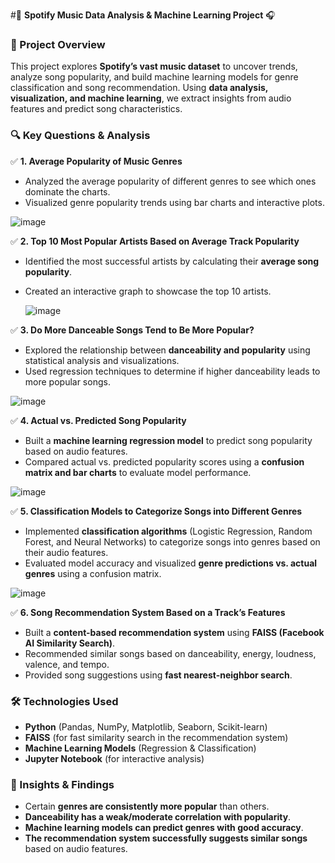 #🎵 **Spotify Music Data Analysis & Machine Learning Project** 🎧  

### **📌 Project Overview**  
This project explores **Spotify’s vast music dataset** to uncover trends, analyze song popularity, and build machine learning models for genre classification and song recommendation. Using **data analysis, visualization, and machine learning**, we extract insights from audio features and predict song characteristics.  

### **🔍 Key Questions & Analysis**  

✅ **1. Average Popularity of Music Genres**  
- Analyzed the average popularity of different genres to see which ones dominate the charts.  
- Visualized genre popularity trends using bar charts and interactive plots.

![image](https://github.com/user-attachments/assets/7770f7cf-6569-4871-925e-af1dc5f6b3c7)


✅ **2. Top 10 Most Popular Artists Based on Average Track Popularity**  
- Identified the most successful artists by calculating their **average song popularity**.  
- Created an interactive graph to showcase the top 10 artists.

  ![image](https://github.com/user-attachments/assets/0609e766-9fa1-4ab8-b8f7-2269d7e934d5)


✅ **3. Do More Danceable Songs Tend to Be More Popular?**  
- Explored the relationship between **danceability and popularity** using statistical analysis and visualizations.  
- Used regression techniques to determine if higher danceability leads to more popular songs.  

![image](https://github.com/user-attachments/assets/0fbf32b0-7ab6-428b-aa13-2763afac85e0)

✅ **4. Actual vs. Predicted Song Popularity**  
- Built a **machine learning regression model** to predict song popularity based on audio features.  
- Compared actual vs. predicted popularity scores using a **confusion matrix and bar charts** to evaluate model performance.  

![image](https://github.com/user-attachments/assets/435c2cb1-b300-4753-a3b1-28ba734b6d70)

✅ **5. Classification Models to Categorize Songs into Different Genres**  
- Implemented **classification algorithms** (Logistic Regression, Random Forest, and Neural Networks) to categorize songs into genres based on their audio features.  
- Evaluated model accuracy and visualized **genre predictions vs. actual genres** using a confusion matrix.  

![image](https://github.com/user-attachments/assets/b4ae520c-fc43-4815-917e-c15130107dd6)

✅ **6. Song Recommendation System Based on a Track’s Features**  
- Built a **content-based recommendation system** using **FAISS (Facebook AI Similarity Search)**.  
- Recommended similar songs based on danceability, energy, loudness, valence, and tempo.  
- Provided song suggestions using **fast nearest-neighbor search**.  

### **🛠️ Technologies Used**  
- **Python** (Pandas, NumPy, Matplotlib, Seaborn, Scikit-learn)  
- **FAISS** (for fast similarity search in the recommendation system)  
- **Machine Learning Models** (Regression & Classification)  
- **Jupyter Notebook** (for interactive analysis)  

### **🚀 Insights & Findings**  
- Certain **genres are consistently more popular** than others.  
- **Danceability has a weak/moderate correlation with popularity**.  
- **Machine learning models can predict genres with good accuracy**.  
- **The recommendation system successfully suggests similar songs** based on audio features.  




